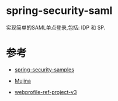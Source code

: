 # spring-security-saml

实现简单的SAML单点登录,包括: IDP 和 SP.



# 参考

- [spring-security-samples](https://github.com/spring-projects/spring-security-samples)

- [Mujina](https://github.com/OpenConext/Mujina)

- [webprofile-ref-project-v3](https://bitbucket.org/srasmusson/webprofile-ref-project-v3/src/master/)


